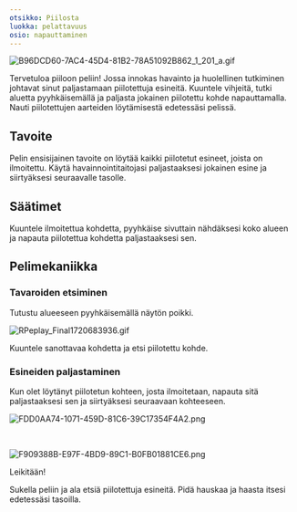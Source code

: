 ```yaml
---
otsikko: Piilosta
luokka: pelattavuus
osio: napauttaminen
---
```

![B96DCD60-7AC4-45D4-81B2-78A51092B862_1_201_a.gif](https://help.Studycat.com/hc/article_attachments/34930712507545)


Tervetuloa piiloon peliin! Jossa innokas havainto ja huolellinen tutkiminen johtavat sinut paljastamaan piilotettuja esineitä. Kuuntele vihjeitä, tutki aluetta pyyhkäisemällä ja paljasta jokainen piilotettu kohde napauttamalla. Nauti piilotettujen aarteiden löytämisestä edetessäsi pelissä.


## Tavoite


Pelin ensisijainen tavoite on löytää kaikki piilotetut esineet, joista on ilmoitettu. Käytä havainnointitaitojasi paljastaaksesi jokainen esine ja siirtyäksesi seuraavalle tasolle.


## Säätimet


Kuuntele ilmoitettua kohdetta, pyyhkäise sivuttain nähdäksesi koko alueen ja napauta piilotettua kohdetta paljastaaksesi sen.


## Pelimekaniikka


### Tavaroiden etsiminen


Tutustu alueeseen pyyhkäisemällä näytön poikki. 


![RPeplay_Final1720683936.gif](https://help.Studycat.com/hc/article_attachments/34930712511513)


Kuuntele sanottavaa kohdetta ja etsi piilotettu kohde.


### Esineiden paljastaminen


Kun olet löytänyt piilotetun kohteen, josta ilmoitetaan, napauta sitä paljastaaksesi sen ja siirtyäksesi seuraavaan kohteeseen.


![FDD0AA74-1071-459D-81C6-39C17354F4A2.png](https://help.Studycat.com/hc/article_attachments/34783745782809)


 


![F909388B-E97F-4BD9-89C1-B0FB01881CE6.png](https://help.Studycat.com/hc/article_attachments/34783721841177)


Leikitään!


Sukella peliin ja ala etsiä piilotettuja esineitä. Pidä hauskaa ja haasta itsesi edetessäsi tasoilla.